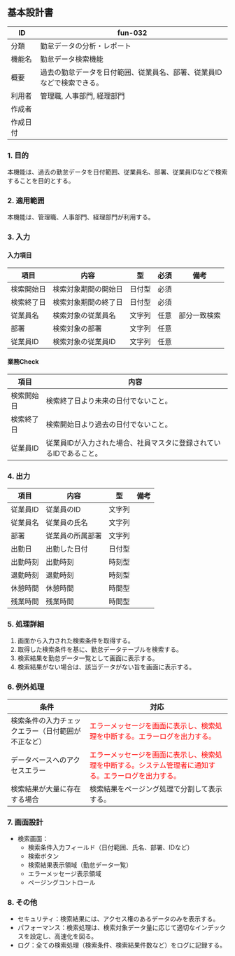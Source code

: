 ## 基本設計書

| ID      | fun-032                      |
| ------- | ---------------------------- |
| 分類    | 勤怠データの分析・レポート               |
| 機能名  | 勤怠データ検索機能                   |
| 概要    | 過去の勤怠データを日付範囲、従業員名、部署、従業員IDなどで検索できる。 |
| 利用者  | 管理職, 人事部門, 経理部門                   |
| 作成者  |                               |
| 作成日付 |                               |

### 1. 目的

本機能は、過去の勤怠データを日付範囲、従業員名、部署、従業員IDなどで検索することを目的とする。

### 2. 適用範囲

本機能は、管理職、人事部門、経理部門が利用する。

### 3. 入力

#### 入力項目

| 項目       | 内容                  | 型       | 必須   | 備考                                                                                       |
| ---------- | --------------------- | -------- | ------ | ------------------------------------------------------------------------------------------ |
| 検索開始日   | 検索対象期間の開始日     | 日付型   | 必須   |                                                                                            |
| 検索終了日   | 検索対象期間の終了日     | 日付型   | 必須   |                                                                                            |
| 従業員名     | 検索対象の従業員名       | 文字列   | 任意   | 部分一致検索                                                                                 |
| 部署       | 検索対象の部署         | 文字列   | 任意   |                                                                                            |
| 従業員ID     | 検索対象の従業員ID       | 文字列   | 任意   |                                                                                            |

#### 業務Check

| 項目       | 内容                                                                                   |
| ---------- | ------------------------------------------------------------------------------------ |
| 検索開始日   | 検索終了日より未来の日付でないこと。                                                              |
| 検索終了日   | 検索開始日より過去の日付でないこと。                                                            |
| 従業員ID     | 従業員IDが入力された場合、社員マスタに登録されているIDであること。                               |

### 4. 出力

| 項目       | 内容                     | 型       | 備考                               |
| ---------- | ------------------------ | -------- | ---------------------------------- |
| 従業員ID   | 従業員のID               | 文字列   |                                    |
| 従業員名   | 従業員の氏名             | 文字列   |                                    |
| 部署       | 従業員の所属部署           | 文字列   |                                    |
| 出勤日     | 出勤した日付             | 日付型   |                                    |
| 出勤時刻   | 出勤時刻                 | 時刻型   |                                    |
| 退勤時刻   | 退勤時刻                 | 時刻型   |                                    |
| 休憩時間   | 休憩時間                 | 時間型   |                                    |
| 残業時間   | 残業時間                 | 時間型   |                                    |

### 5. 処理詳細

1.  画面から入力された検索条件を取得する。
2.  取得した検索条件を基に、勤怠データテーブルを検索する。
3.  検索結果を勤怠データ一覧として画面に表示する。
4.  検索結果がない場合は、該当データがない旨を画面に表示する。

### 6. 例外処理

| 条件                                                                    | 対応                                                                                                                       |
| ----------------------------------------------------------------------- | -------------------------------------------------------------------------------------------------------------------------- |
| 検索条件の入力チェックエラー（日付範囲が不正など）                         | <span style="color:red;">エラーメッセージを画面に表示し、検索処理を中断する。エラーログを出力する。</span>                                         |
| データベースへのアクセスエラー                                                        | <span style="color:red;">エラーメッセージを画面に表示し、検索処理を中断する。システム管理者に通知する。エラーログを出力する。</span>                         |
| 検索結果が大量に存在する場合                                  | 検索結果をページング処理で分割して表示する。                                                        |

### 7. 画面設計

*   検索画面：
    *   検索条件入力フィールド（日付範囲、氏名、部署、IDなど）
    *   検索ボタン
    *   検索結果表示領域（勤怠データ一覧）
    *   エラーメッセージ表示領域
    *   ページングコントロール

### 8. その他

*   セキュリティ：検索結果には、アクセス権のあるデータのみを表示する。
*   パフォーマンス：検索処理は、検索対象データ量に応じて適切なインデックスを設定し、高速化を図る。
*   ログ：全ての検索処理（検索条件、検索結果件数など）をログに記録する。

